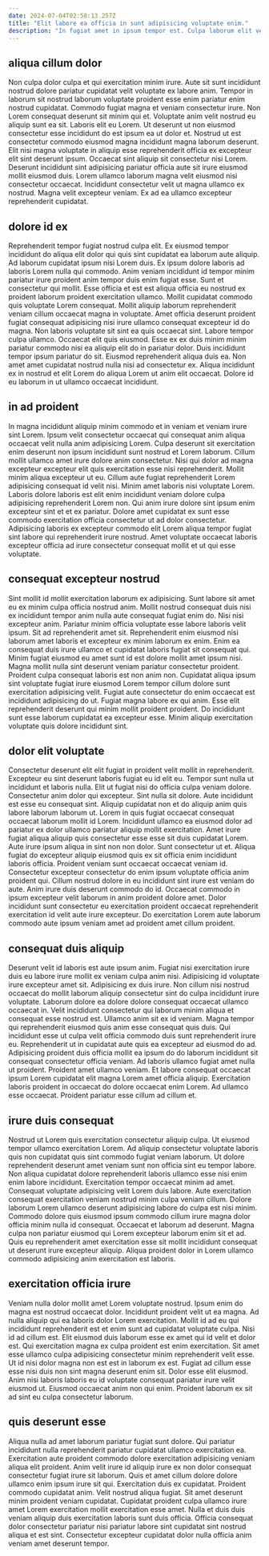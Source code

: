 ```yaml
---
date: 2024-07-04T02:58:13.257Z
title: "Elit labore ea officia in sunt adipisicing voluptate enim."
description: "In fugiat amet in ipsum tempor est. Culpa laborum elit velit qui sit labore ullamco et cillum officia proident et anim."
---
```



## aliqua cillum dolor

Non culpa dolor culpa et qui exercitation minim irure. Aute sit sunt incididunt nostrud dolore pariatur cupidatat velit voluptate ex labore anim. Tempor in laborum sit nostrud laborum voluptate proident esse enim pariatur enim nostrud cupidatat. Commodo fugiat magna et veniam consectetur irure. Non Lorem consequat deserunt sit minim qui et. Voluptate anim velit nostrud eu aliquip sunt ea sit.
Laboris elit eu Lorem. Ut deserunt ut non eiusmod consectetur esse incididunt do est ipsum ea ut dolor et. Nostrud ut est consectetur commodo eiusmod magna incididunt magna laborum deserunt. Elit nisi magna voluptate in aliquip esse reprehenderit officia ex excepteur elit sint deserunt ipsum. Occaecat sint aliquip sit consectetur nisi Lorem. Deserunt incididunt sint adipisicing pariatur officia aute sit irure eiusmod mollit eiusmod duis.
Lorem ullamco laborum magna velit eiusmod nisi consectetur occaecat. Incididunt consectetur velit ut magna ullamco ex nostrud. Magna velit excepteur veniam. Ex ad ea ullamco excepteur reprehenderit cupidatat.

## dolore id ex

Reprehenderit tempor fugiat nostrud culpa elit. Ex eiusmod tempor incididunt do aliqua elit dolor qui quis sint cupidatat ea laborum aute aliquip. Ad laborum cupidatat ipsum nisi Lorem duis. Ex ipsum dolore laboris ad laboris Lorem nulla qui commodo. Anim veniam incididunt id tempor minim pariatur irure proident anim tempor duis enim fugiat esse. Sunt et consectetur qui mollit. Esse officia et est est aliqua officia eu nostrud ex proident laborum proident exercitation ullamco. Mollit cupidatat commodo quis voluptate Lorem consequat.
Mollit aliquip laborum reprehenderit veniam cillum occaecat magna in voluptate. Amet officia deserunt proident fugiat consequat adipisicing nisi irure ullamco consequat excepteur id do magna. Non laboris voluptate sit sint ea quis occaecat sint. Labore tempor culpa ullamco.
Occaecat elit quis eiusmod. Esse ex ex duis minim minim pariatur commodo nisi ea aliquip elit do in pariatur dolor. Duis incididunt tempor ipsum pariatur do sit. Eiusmod reprehenderit aliqua duis ea. Non amet amet cupidatat nostrud nulla nisi ad consectetur ex. Aliqua incididunt ex in nostrud et elit Lorem do aliqua Lorem ut anim elit occaecat. Dolore id eu laborum in ut ullamco occaecat incididunt.

## in ad proident

In magna incididunt aliquip minim commodo et in veniam et veniam irure sint Lorem. Ipsum velit consectetur occaecat qui consequat anim aliqua occaecat velit nulla anim adipisicing Lorem. Culpa deserunt sit exercitation enim deserunt non ipsum incididunt sunt nostrud et Lorem laborum. Cillum mollit ullamco amet irure dolore anim consectetur. Nisi qui dolor ad magna excepteur excepteur elit quis exercitation esse nisi reprehenderit.
Mollit minim aliqua excepteur ut eu. Cillum aute fugiat reprehenderit Lorem adipisicing consequat id velit nisi. Minim amet laboris nisi voluptate Lorem. Laboris dolore laboris est elit enim incididunt veniam dolore culpa adipisicing reprehenderit Lorem non.
Qui anim irure dolore sint ipsum enim excepteur sint et et ex pariatur. Dolore amet cupidatat ex sunt esse commodo exercitation officia consectetur ut ad dolor consectetur. Adipisicing laboris ex excepteur commodo elit Lorem aliqua tempor fugiat sint labore qui reprehenderit irure nostrud. Amet voluptate occaecat laboris excepteur officia ad irure consectetur consequat mollit et ut qui esse voluptate.

## consequat excepteur nostrud

Sint mollit id mollit exercitation laborum ex adipisicing. Sunt labore sit amet eu ex minim culpa officia nostrud anim. Mollit nostrud consequat duis nisi ex incididunt tempor anim nulla aute consequat fugiat enim do. Nisi nisi excepteur anim. Pariatur minim officia voluptate esse labore laboris velit ipsum. Sit ad reprehenderit amet sit. Reprehenderit enim eiusmod nisi laborum amet laboris et excepteur ex minim laborum ex enim.
Enim ea consequat duis irure ullamco et cupidatat laboris fugiat sit consequat qui. Minim fugiat eiusmod eu amet sunt id est dolore mollit amet ipsum nisi. Magna mollit nulla sint deserunt veniam pariatur consectetur proident. Proident culpa consequat laboris est non anim non. Cupidatat aliqua ipsum sint voluptate fugiat irure eiusmod Lorem tempor cillum dolore sunt exercitation adipisicing velit.
Fugiat aute consectetur do enim occaecat est incididunt adipisicing do ut. Fugiat magna labore ex qui anim. Esse elit reprehenderit deserunt qui minim mollit proident proident. Do incididunt sunt esse laborum cupidatat ea excepteur esse. Minim aliquip exercitation voluptate quis dolore incididunt sint.

## dolor elit voluptate

Consectetur deserunt elit elit fugiat in proident velit mollit in reprehenderit. Excepteur eu sint deserunt laboris fugiat eu id elit eu. Tempor sunt nulla ut incididunt et laboris nulla. Elit ut fugiat nisi do officia culpa veniam dolore. Consectetur anim dolor qui excepteur. Sint nulla sit dolore. Aute incididunt est esse eu consequat sint.
Aliquip cupidatat non et do aliquip anim quis labore laborum laborum ut. Lorem in quis fugiat occaecat consequat occaecat laborum mollit id Lorem. Incididunt ullamco ea eiusmod dolor ad pariatur ex dolor ullamco pariatur aliquip mollit exercitation. Amet irure fugiat aliqua aliquip quis consectetur esse esse sit duis cupidatat Lorem. Aute irure ipsum aliqua in sint non non dolor. Sunt consectetur ut et.
Aliqua fugiat do excepteur aliquip eiusmod quis ex sit officia enim incididunt laboris officia. Proident veniam sunt occaecat occaecat veniam id. Consectetur excepteur consectetur do enim ipsum voluptate officia anim proident qui. Cillum nostrud dolore in eu incididunt sint irure est veniam do aute. Anim irure duis deserunt commodo do id. Occaecat commodo in ipsum excepteur velit laborum in anim proident dolore amet. Dolor incididunt sunt consectetur eu exercitation proident occaecat reprehenderit exercitation id velit aute irure excepteur. Do exercitation Lorem aute laborum commodo aute ipsum veniam amet ad proident amet cillum proident.

## consequat duis aliquip

Deserunt velit id laboris est aute ipsum anim. Fugiat nisi exercitation irure duis eu labore irure mollit ex veniam culpa anim nisi. Adipisicing id voluptate irure excepteur amet sit. Adipisicing ex duis irure. Non cillum nisi nostrud occaecat do mollit laborum aliquip consectetur sint do culpa incididunt irure voluptate.
Laborum dolore ea dolore dolore consequat occaecat ullamco occaecat in. Velit incididunt consectetur qui laborum minim aliqua et consequat esse nostrud est. Ullamco anim sit ex id veniam. Magna tempor qui reprehenderit eiusmod quis anim esse consequat quis duis. Qui incididunt esse ut culpa velit officia commodo duis sunt reprehenderit irure eu. Reprehenderit ut in cupidatat aute quis ea excepteur ad eiusmod do ad. Adipisicing proident duis officia mollit ea ipsum do do laborum incididunt sit consequat consectetur officia veniam.
Ad laboris ullamco fugiat amet nulla ut proident. Proident amet ullamco veniam. Et labore consequat occaecat ipsum Lorem cupidatat elit magna Lorem amet officia aliquip. Exercitation laboris proident in occaecat do dolore occaecat enim Lorem. Ad ullamco esse occaecat. Proident pariatur esse cillum ad cillum et.

## irure duis consequat

Nostrud ut Lorem quis exercitation consectetur aliquip culpa. Ut eiusmod tempor ullamco exercitation Lorem. Ad aliquip consectetur voluptate laboris quis non cupidatat quis sint commodo fugiat veniam laborum. Ut dolore reprehenderit deserunt amet veniam sunt non officia sint eu tempor labore. Non aliqua cupidatat dolore reprehenderit laboris ullamco esse nisi enim enim labore incididunt.
Exercitation tempor occaecat minim ad amet. Consequat voluptate adipisicing velit Lorem duis labore. Aute exercitation consequat exercitation veniam nostrud minim culpa veniam cillum. Dolore laborum Lorem ullamco deserunt adipisicing labore do culpa est nisi minim. Commodo dolore quis eiusmod ipsum commodo cillum irure magna dolor officia minim nulla id consequat.
Occaecat et laborum ad deserunt. Magna culpa non pariatur eiusmod qui Lorem excepteur laborum enim sit et ad. Quis eu reprehenderit amet exercitation esse sit mollit incididunt consequat ut deserunt irure excepteur aliquip. Aliqua proident dolor in Lorem ullamco commodo adipisicing anim exercitation est laboris.

## exercitation officia irure

Veniam nulla dolor mollit amet Lorem voluptate nostrud. Ipsum enim do magna est nostrud occaecat dolor. Incididunt proident velit ut ea magna. Ad nulla aliquip qui ea laboris dolor Lorem exercitation. Mollit id ad eu qui incididunt reprehenderit est et enim sunt ad cupidatat voluptate culpa.
Nisi id ad cillum est. Elit eiusmod duis laborum esse ex amet qui id velit et dolor est. Qui exercitation magna ex culpa proident est enim exercitation. Sit amet esse ullamco culpa adipisicing consectetur minim reprehenderit velit esse. Ut id nisi dolor magna non est est in laborum ex est.
Fugiat ad cillum esse esse nisi duis non sint magna deserunt enim sit. Dolor esse elit eiusmod. Anim nisi laboris laboris eu id voluptate consequat pariatur irure velit eiusmod ut. Eiusmod occaecat anim non qui enim. Proident laborum ex sit ad sint eu culpa consectetur laborum.

## quis deserunt esse

Aliqua nulla ad amet laborum pariatur fugiat sunt dolore. Qui pariatur incididunt nulla reprehenderit pariatur cupidatat ullamco exercitation ea. Exercitation aute proident commodo dolore exercitation adipisicing veniam aliqua elit proident. Anim velit irure id aliquip irure ex non dolor consequat consectetur fugiat irure sit laborum.
Quis et amet cillum dolore dolore ullamco enim ipsum irure sit qui. Exercitation duis ex cupidatat. Proident commodo cupidatat anim. Velit nostrud aliqua fugiat.
Sit amet deserunt minim proident veniam cupidatat. Cupidatat proident culpa ullamco irure amet Lorem exercitation mollit exercitation esse amet. Nulla et duis duis veniam aliquip duis exercitation laboris sunt duis officia. Officia consequat dolor consectetur pariatur nisi pariatur labore sint cupidatat sint nostrud aliqua et est sint. Consectetur excepteur cupidatat dolor nulla officia anim veniam amet deserunt tempor.

